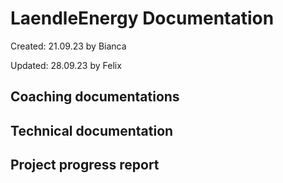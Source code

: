 # LaendleEnergy Documentation

Created: 21.09.23 by Bianca

Updated: 28.09.23 by Felix

## Coaching documentations

## Technical documentation

## Project progress report
